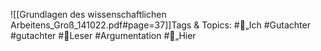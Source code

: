 
![[Grundlagen des wissenschaftlichen Arbeitens_Groß_141022.pdf#page=37]]Tags & Topics:
   #„Ich
   #Gutachter
   #gutachter
   #Leser
   #Argumentation
   #„Hier